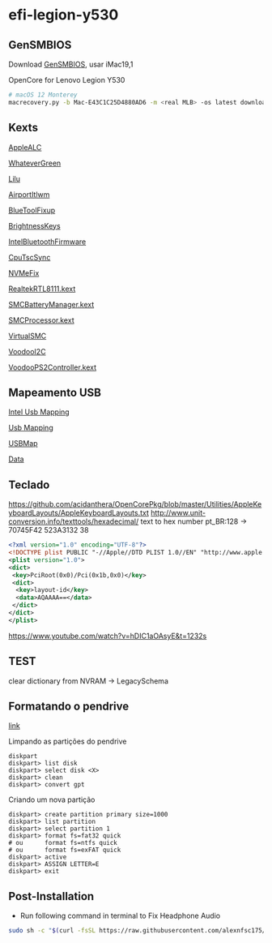 # efi-legion-y530

## GenSMBIOS

Download [GenSMBIOS](https://github.com/corpnewt/GenSMBIOS), usar iMac19,1

OpenCore for Lenovo Legion Y530

```bash
# macOS 12 Monterey
macrecovery.py -b Mac-E43C1C25D4880AD6 -m <real MLB> -os latest download
```

## Kexts

[AppleALC](https://github.com/acidanthera/AppleALC/releases)

[WhateverGreen](https://github.com/acidanthera/WhateverGreen/releases)

[Lilu](https://github.com/acidanthera/Lilu/releases)

[AirportItlwm](https://github.com/OpenIntelWireless/itlwm/releases)

[BlueToolFixup](https://github.com/acidanthera/BrcmPatchRAM/releases)

[BrightnessKeys](https://github.com/acidanthera/BrightnessKeys/releases)

[IntelBluetoothFirmware](https://github.com/OpenIntelWireless/IntelBluetoothFirmware/releases)

[CpuTscSync](https://github.com/acidanthera/CpuTscSync/releases)

[NVMeFix](https://github.com/acidanthera/NVMeFix/releases)

[RealtekRTL8111.kext](https://github.com/Mieze/RTL8111_driver_for_OS_X/releases)

[SMCBatteryManager.kext](https://github.com/acidanthera/VirtualSMC/releases)

[SMCProcessor.kext](https://github.com/acidanthera/VirtualSMC/releases)

[VirtualSMC](https://github.com/acidanthera/VirtualSMC/releases)

[VoodooI2C](https://github.com/VoodooI2C/VoodooI2C/releases)

[VoodooPS2Controller.kext](https://github.com/acidanthera/VoodooPS2/releases)

[]()
[]()
[]()

## Mapeamento USB

[Intel Usb Mapping](https://dortania.github.io/OpenCore-Post-Install/usb/intel-mapping/intel.html)

[Usb Mapping](https://dortania.github.io/OpenCore-Post-Install/usb/manual/manual.html#usb-mapping-the-manual-way)

[USBMap](https://github.com/corpnewt/USBMap)

[Data](https://github.com/acidanthera/OcBinaryData)

## Teclado

<https://github.com/acidanthera/OpenCorePkg/blob/master/Utilities/AppleKeyboardLayouts/AppleKeyboardLayouts.txt>
<http://www.unit-conversion.info/texttools/hexadecimal/>
text to hex number
pt_BR:128 -> 70745F42 523A3132 38

```xml
<?xml version="1.0" encoding="UTF-8"?>
<!DOCTYPE plist PUBLIC "-//Apple//DTD PLIST 1.0//EN" "http://www.apple.com/DTDs/PropertyList-1.0.dtd">
<plist version="1.0">
<dict>
 <key>PciRoot(0x0)/Pci(0x1b,0x0)</key>
 <dict>
  <key>layout-id</key>
  <data>AQAAAA==</data>
 </dict>
</dict>
</plist>
```

<https://www.youtube.com/watch?v=hDIC1aOAsyE&t=1232s>

## TEST

clear dictionary from NVRAM -> LegacySchema

## Formatando o pendrive

[link](https://www.techtarget.com/searchwindowsserver/tip/Using-Diskpart-to-create-extend-or-delete-a-disk-partition#:~:text=At%20the%20DISKPART%20prompt%2C%20type%20create%20partition%20primary%20size%3D10000,be%20used%20for%20the%20partition.)

Limpando as partições do pendrive

```dos
diskpart
diskpart> list disk
diskpart> select disk <X>
diskpart> clean
diskpart> convert gpt
```

Criando um nova partição

```dos
diskpart> create partition primary size=1000
diskpart> list partition
diskpart> select partition 1
diskpart> format fs=fat32 quick
# ou      format fs=ntfs quick
# ou      format fs=exFAT quick
diskpart> active
diskpart> ASSIGN LETTER=E
diskpart> exit
```

## Post-Installation

- Run following command in terminal to Fix Headphone Audio

```bash
sudo sh -c "$(curl -fsSL https://raw.githubusercontent.com/alexnfsc175/efi-legion-y530/main/AudioFix.sh)"

```

